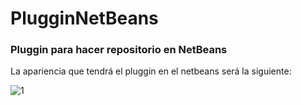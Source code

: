<h1>PlugginNetBeans</h1>

<h3>Pluggin para hacer repositorio en NetBeans</h3>

La apariencia que tendrá el pluggin en el netbeans será la siguiente:

<img src="https://image.ibb.co/nEy4uH/1.png" alt="1" border="0">
